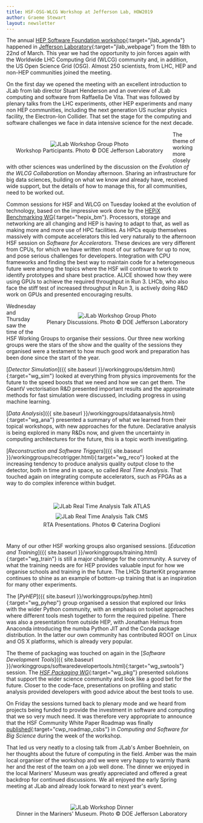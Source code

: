 ```yaml
---
title: HSF-OSG-WLCG Workshop at Jefferson Lab, HOW2019
author: Graeme Stewart
layout: newsletter
---
```


The annual [HEP Software Foundation
workshop](https://indico.cern.ch/event/759388/){:target="jlab_agenda"} happened
in [Jefferson Laboratory](https://www.jlab.org){:target="jlab_webpage"} from the
18th to 22nd of March. This year we had the opportunity to join forces again
with the Worldwide LHC Computing Grid (WLCG) community and, in addition, the US
Open Science Grid (OSG). Almost 250 scientists, from LHC, HEP and non-HEP
communities joined the meeting.

On the first day we opened the meeting with an excellent introduction to JLab
from lab director Stuart Henderson and an overview of JLab computing and
software from Raffaella De Vita. That was followed by plenary talks from the LHC
experiments, other HEP experiments and many non HEP communities, including the
next generation US nuclear physics facility, the Electron-Ion Collider. That
set the stage for the computing and software challenges we face in data
intensive science for the next decade.

<div style="text-align:center; padding:25px; float:left">
<img src="{{ '/images/workshops/jlab-group.jpg' | relative_url }}" alt="JLab Workshop Group Photo" />
<br>Workshop Participants. Photo &copy; DOE Jefferson Laboratory
</div>

The theme of working more closely with other sciences was underlined by the
discussion on the *Evolution of the WLCG Collaboration* on Monday afternoon.
Sharing an infrastructure for big data sciences, building on what we know and
already have, received wide support, but the details of how to manage this, for
all communities, need to be worked out.

Common sessions for HSF and WLCG on Tuesday looked at the evolution of
technology, based on the impressive work done by the [HEPiX Benchmarking
WG](http://w3.hepix.org/benchmarking.html){:target="hepix_bm"}. Processors,
storage and networking are all changing and HEP is having to adapt to that, as
well as making more and more use of HPC facilities. As HPCs equip themselves
massively with compute accelerators this led very naturally to the afternoon HSF
session on *Software for Accelerators*. These devices are very different from
CPUs, for which we have written most of our software for up to now, and pose
serious challenges for developers. Integration with CPU frameworks and finding
the best way to maintain code for a heterogeneous future were among the topics
where the HSF will continue to work to identify prototypes and share best
practice. ALICE showed how they were using GPUs to achieve the required
throughput in Run 3. LHCb, who also face the stiff test of increased throughput
in Run 3, is actively doing R&D work on GPUs and presented encouraging results.

<div style="text-align:center; padding:25px; float:right">
<img src="{{ '/images/workshops/jlab-plenary1.jpg' | relative_url }}" alt="JLab Workshop Group Photo" />
<br>Plenary Discussions. Photo &copy; DOE Jefferson Laboratory
</div>

Wednesday and Thursday saw the time of the HSF Working Groups to organise
their sessions. Our three new working groups were the stars of the show and
the quality of the sessions they organised were a testament to how much
good work and preparation has been done since the start of the year.

[*Detector Simulation*]({{ site.baseurl }}/workinggroups/detsim.html){:target="wg_sim"} looked at
everything from physics improvements for the future to the speed boosts that we
need and how we can get them. The GeantV vectorisation R&D presented important
results and the approximate methods for fast simulation were discussed,
including progress in using machine learning.

[*Data Analysis*]({{ site.baseurl }}/workinggroups/dataanalysis.html){:target="wg_ana"} presented
a summary of what we learned from their topical workshops, with new approaches
for the future. Declarative analysis is being explored in many R&Ds now, and
given the uncertainty in computing architectures for the future, this is a topic
worth investigating.

[*Reconstruction and Software
Triggers*]({{ site.baseurl }}/workinggroups/recotrigger.html){:target="wg_reco"} looked at the
increasing tendency to produce analysis quality output close to the detector,
both in time and in space, so called *Real Time Analysis*. That touched again on
integrating compute accelerators, such as FPGAs as a way to do complex inference
within budget.

<div style="text-align:center; padding:25px">
<img src="{{ '/images/workshops/jlab-RTA-1.jpg' | relative_url }}" style="padding:5px;" alt="JLab Real Time Analysis Talk ATLAS" />
<img src="{{ '/images/workshops/jlab-RTA-2.jpg' | relative_url }}" style="padding:5px;" alt="JLab Real Time Analysis Talk CMS" />
<br>RTA Presentations. Photos &copy; Caterina Doglioni
</div>

Many of our other HSF working groups also organised sessions. [*Education and
Training*]({{ site.baseurl }}/workinggroups/training.html){:target="wg_train"} is still a major
challenge for the community. A survey of what the training needs are for HEP
provides valuable input for how we organise schools and training in the future.
The LHCb StarterKit programme continues to shine as an example of bottom-up
training that is an inspiration for many other experiments.

The [*PyHEP*]({{ site.baseurl }}/workinggroups/pyhep.html){:target="wg_pyhep"} group organised a
session that explored our links with the wider Python community, with an
emphasis on toolset approaches where different tools mesh together to form the
required pipeline. There was also a presentation from outside HEP, with Jonathan
Helmus from Anaconda introducing the numba Python JIT and the Conda package
distribution. In the latter our own community has contributed ROOT on Linux and
OS X platforms, which is already very popular.

The theme of packaging was touched on again in the [*Software Development
Tools*]({{ site.baseurl }}/workinggroups/softwaredevelopertools.html){:target="wg_swtools"}
session. The [*HSF Packaging
WG*](https://hepsoftwarefoundation.org/workinggroups/packaging.html){:target="wg_pkg"}
presented solutions that support the wider science community and look like a
good bet for the future. Closer to the code-face, presentations on profiling and
static analysis provided developers with good advice about the best tools to
use.

On Friday the sessions turned back to plenary mode and we heard from projects
being funded to provide the investment in software and computing that we so very
much need. It was therefore very appropriate to announce that the HSF Community
White Paper Roadmap was finally
[published](https://doi.org/10.1007/s41781-018-0018-8){:target="cwp_roadmap_csbs"}
in *Computing and Software for Big Science* during the week of the workshop.

That led us very neatly to a closing talk from JLab's Amber Boehnlein, on
her thoughts about the future of computing in the field. Amber was the main
local organiser of the workshop and we were very happy to warmly thank
her and the rest of the team on a job well done. The dinner we enjoyed in the
local Mariners' Museum was greatly appreciated and offered a great backdrop
for continued discussions. We all enjoyed the early
Spring meeting at JLab and already look forward to next year's event.

<div style="text-align:center; padding:25px">
<img src="{{ '/images/workshops/jlab-dinner.jpg' | relative_url }}" alt="JLab Workshop Dinner" />
<br>Dinner in the Mariners' Museum. Photo &copy; DOE Jefferson Laboratory
</div>

